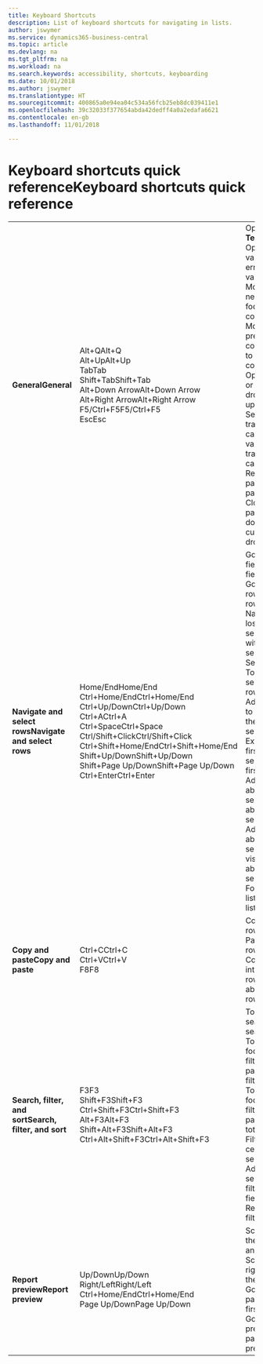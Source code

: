 ```yaml
---
title: Keyboard Shortcuts
description: List of keyboard shortcuts for navigating in lists.
author: jswymer
ms.service: dynamics365-business-central
ms.topic: article
ms.devlang: na
ms.tgt_pltfrm: na
ms.workload: na
ms.search.keywords: accessibility, shortcuts, keyboarding
ms.date: 10/01/2018
ms.author: jswymer
ms.translationtype: HT
ms.sourcegitcommit: 400865a0e94ea04c534a56fcb25eb8dc039411e1
ms.openlocfilehash: 39c32033f377654abda42dedff4a0a2edafa6621
ms.contentlocale: en-gb
ms.lasthandoff: 11/01/2018

---
```


# <a name="keyboard-shortcuts-quick-reference"></a><span data-ttu-id="bd302-103">Keyboard shortcuts quick reference</span><span class="sxs-lookup"><span data-stu-id="bd302-103">Keyboard shortcuts quick reference</span></span>

||||  
|----------------|-----------|----------------| 
|<span data-ttu-id="bd302-104">**General**</span><span class="sxs-lookup"><span data-stu-id="bd302-104">**General**</span></span>|<span data-ttu-id="bd302-105">Alt+Q</span><span class="sxs-lookup"><span data-stu-id="bd302-105">Alt+Q</span></span><br /><span data-ttu-id="bd302-106">Alt+Up</span><span class="sxs-lookup"><span data-stu-id="bd302-106">Alt+Up</span></span><br /><span data-ttu-id="bd302-107">Tab</span><span class="sxs-lookup"><span data-stu-id="bd302-107">Tab</span></span><br /><span data-ttu-id="bd302-108">Shift+Tab</span><span class="sxs-lookup"><span data-stu-id="bd302-108">Shift+Tab</span></span><br /><span data-ttu-id="bd302-109">Alt+Down Arrow</span><span class="sxs-lookup"><span data-stu-id="bd302-109">Alt+Down Arrow</span></span><br /><span data-ttu-id="bd302-110">Alt+Right Arrow</span><span class="sxs-lookup"><span data-stu-id="bd302-110">Alt+Right Arrow</span></span><br /><span data-ttu-id="bd302-111">F5/Ctrl+F5</span><span class="sxs-lookup"><span data-stu-id="bd302-111">F5/Ctrl+F5</span></span><br /><span data-ttu-id="bd302-112">Esc</span><span class="sxs-lookup"><span data-stu-id="bd302-112">Esc</span></span>|<span data-ttu-id="bd302-113">Open **Tell me**</span><span class="sxs-lookup"><span data-stu-id="bd302-113">Open **Tell me**</span></span><br /><span data-ttu-id="bd302-114">Open tooltip or validation error</span><span class="sxs-lookup"><span data-stu-id="bd302-114">Open tooltip or validation error</span></span><br /><span data-ttu-id="bd302-115">Move focus to the next control</span><span class="sxs-lookup"><span data-stu-id="bd302-115">Move focus to the next control</span></span><br /><span data-ttu-id="bd302-116">Move focus to the previous control</span><span class="sxs-lookup"><span data-stu-id="bd302-116">Move focus to the previous control</span></span><br /><span data-ttu-id="bd302-117">Open a drop-down or look up</span><span class="sxs-lookup"><span data-stu-id="bd302-117">Open a drop-down or look up</span></span><br /><span data-ttu-id="bd302-118">See the transactions for calculated value</span><span class="sxs-lookup"><span data-stu-id="bd302-118">See the transactions for calculated value</span></span><br /><span data-ttu-id="bd302-119">Refresh/reload page</span><span class="sxs-lookup"><span data-stu-id="bd302-119">Refresh/reload page</span></span><br /><span data-ttu-id="bd302-120">Close the current page or drop-down.</span><span class="sxs-lookup"><span data-stu-id="bd302-120">Close the current page or drop-down.</span></span>|
|<span data-ttu-id="bd302-121">**Navigate and select rows**</span><span class="sxs-lookup"><span data-stu-id="bd302-121">**Navigate and select rows**</span></span>| <span data-ttu-id="bd302-122">Home/End</span><span class="sxs-lookup"><span data-stu-id="bd302-122">Home/End</span></span><br /><span data-ttu-id="bd302-123">Ctrl+Home/End</span><span class="sxs-lookup"><span data-stu-id="bd302-123">Ctrl+Home/End</span></span> <br /><span data-ttu-id="bd302-124">Ctrl+Up/Down</span><span class="sxs-lookup"><span data-stu-id="bd302-124">Ctrl+Up/Down</span></span><br /><span data-ttu-id="bd302-125">Ctrl+A</span><span class="sxs-lookup"><span data-stu-id="bd302-125">Ctrl+A</span></span> <br /><span data-ttu-id="bd302-126">Ctrl+Space</span><span class="sxs-lookup"><span data-stu-id="bd302-126">Ctrl+Space</span></span><br /><span data-ttu-id="bd302-127">Ctrl/Shift+Click</span><span class="sxs-lookup"><span data-stu-id="bd302-127">Ctrl/Shift+Click</span></span><br /><span data-ttu-id="bd302-128">Ctrl+Shift+Home/End</span><span class="sxs-lookup"><span data-stu-id="bd302-128">Ctrl+Shift+Home/End</span></span><br /><span data-ttu-id="bd302-129">Shift+Up/Down</span><span class="sxs-lookup"><span data-stu-id="bd302-129">Shift+Up/Down</span></span><br /><span data-ttu-id="bd302-130">Shift+Page Up/Down</span><span class="sxs-lookup"><span data-stu-id="bd302-130">Shift+Page Up/Down</span></span><br /><span data-ttu-id="bd302-131">Ctrl+Enter</span><span class="sxs-lookup"><span data-stu-id="bd302-131">Ctrl+Enter</span></span>| <span data-ttu-id="bd302-132">Go to first/last field</span><span class="sxs-lookup"><span data-stu-id="bd302-132">Go to first/last field</span></span><br /><span data-ttu-id="bd302-133">Go to first/last row</span><span class="sxs-lookup"><span data-stu-id="bd302-133">Go to first/last row</span></span><br /><span data-ttu-id="bd302-134">Navigate without losing selection</span><span class="sxs-lookup"><span data-stu-id="bd302-134">Navigate without losing selection</span></span><br /><span data-ttu-id="bd302-135">Select all</span><span class="sxs-lookup"><span data-stu-id="bd302-135">Select all</span></span><br /><span data-ttu-id="bd302-136">Toggle row selection</span><span class="sxs-lookup"><span data-stu-id="bd302-136">Toggle row selection</span></span><br /> <span data-ttu-id="bd302-137">Add the row/rows to the selection</span><span class="sxs-lookup"><span data-stu-id="bd302-137">Add the row/rows to the selection</span></span><br /><span data-ttu-id="bd302-138">Extend selection to first/last row</span><span class="sxs-lookup"><span data-stu-id="bd302-138">Extend selection to first/last row</span></span><br /><span data-ttu-id="bd302-139">Add row above/below to selection</span><span class="sxs-lookup"><span data-stu-id="bd302-139">Add row above/below to selection</span></span><br /><span data-ttu-id="bd302-140">Add all visible rows above/below to selection</span><span class="sxs-lookup"><span data-stu-id="bd302-140">Add all visible rows above/below to selection</span></span><br /><span data-ttu-id="bd302-141">Focus out of the list</span><span class="sxs-lookup"><span data-stu-id="bd302-141">Focus out of the list</span></span>|
|<span data-ttu-id="bd302-142">**Copy and paste**</span><span class="sxs-lookup"><span data-stu-id="bd302-142">**Copy and paste**</span></span>|<span data-ttu-id="bd302-143">Ctrl+C</span><span class="sxs-lookup"><span data-stu-id="bd302-143">Ctrl+C</span></span><br /><span data-ttu-id="bd302-144">Ctrl+V</span><span class="sxs-lookup"><span data-stu-id="bd302-144">Ctrl+V</span></span><br /><span data-ttu-id="bd302-145">F8</span><span class="sxs-lookup"><span data-stu-id="bd302-145">F8</span></span>|<span data-ttu-id="bd302-146">Copy rows</span><span class="sxs-lookup"><span data-stu-id="bd302-146">Copy rows</span></span><br /><span data-ttu-id="bd302-147">Paste rows</span><span class="sxs-lookup"><span data-stu-id="bd302-147">Paste rows</span></span><br /><span data-ttu-id="bd302-148">Copy field above into current row</span><span class="sxs-lookup"><span data-stu-id="bd302-148">Copy field above into current row</span></span>|
|<span data-ttu-id="bd302-149">**Search, filter, and sort**</span><span class="sxs-lookup"><span data-stu-id="bd302-149">**Search, filter, and sort**</span></span>|<span data-ttu-id="bd302-150">F3</span><span class="sxs-lookup"><span data-stu-id="bd302-150">F3</span></span><br /><span data-ttu-id="bd302-151">Shift+F3</span><span class="sxs-lookup"><span data-stu-id="bd302-151">Shift+F3</span></span><br /><span data-ttu-id="bd302-152">Ctrl+Shift+F3</span><span class="sxs-lookup"><span data-stu-id="bd302-152">Ctrl+Shift+F3</span></span><br /><span data-ttu-id="bd302-153">Alt+F3</span><span class="sxs-lookup"><span data-stu-id="bd302-153">Alt+F3</span></span><br /><span data-ttu-id="bd302-154">Shift+Alt+F3</span><span class="sxs-lookup"><span data-stu-id="bd302-154">Shift+Alt+F3</span></span><br /><span data-ttu-id="bd302-155">Ctrl+Alt+Shift+F3</span><span class="sxs-lookup"><span data-stu-id="bd302-155">Ctrl+Alt+Shift+F3</span></span>|<span data-ttu-id="bd302-156">Toggle search</span><span class="sxs-lookup"><span data-stu-id="bd302-156">Toggle search</span></span><br /><span data-ttu-id="bd302-157">Toggle filter pane; focus on field filters</span><span class="sxs-lookup"><span data-stu-id="bd302-157">Toggle filter pane; focus on field filters</span></span><br /><span data-ttu-id="bd302-158">Toggle filter pane; focus on totals filters</span><span class="sxs-lookup"><span data-stu-id="bd302-158">Toggle filter pane; focus on totals filters</span></span><br /><span data-ttu-id="bd302-159">Filter on selected cell value</span><span class="sxs-lookup"><span data-stu-id="bd302-159">Filter on selected cell value</span></span><br /><span data-ttu-id="bd302-160">Add filter on selected field</span><span class="sxs-lookup"><span data-stu-id="bd302-160">Add filter on selected field</span></span><br /><span data-ttu-id="bd302-161">Reset filters</span><span class="sxs-lookup"><span data-stu-id="bd302-161">Reset filters</span></span>|
|<span data-ttu-id="bd302-162">**Report preview**</span><span class="sxs-lookup"><span data-stu-id="bd302-162">**Report preview**</span></span>|<span data-ttu-id="bd302-163">Up/Down</span><span class="sxs-lookup"><span data-stu-id="bd302-163">Up/Down</span></span><br /><span data-ttu-id="bd302-164">Right/Left</span><span class="sxs-lookup"><span data-stu-id="bd302-164">Right/Left</span></span><br /><span data-ttu-id="bd302-165">Ctrl+Home/End</span><span class="sxs-lookup"><span data-stu-id="bd302-165">Ctrl+Home/End</span></span><br /><span data-ttu-id="bd302-166">Page Up/Down</span><span class="sxs-lookup"><span data-stu-id="bd302-166">Page Up/Down</span></span>|<span data-ttu-id="bd302-167">Scroll up and down the page</span><span class="sxs-lookup"><span data-stu-id="bd302-167">Scroll up and down the page</span></span><br /><span data-ttu-id="bd302-168">Scroll to the right/left</span><span class="sxs-lookup"><span data-stu-id="bd302-168">Scroll to the right/left</span></span> <br /><span data-ttu-id="bd302-169">Go to the first/last page</span><span class="sxs-lookup"><span data-stu-id="bd302-169">Go to the first/last page</span></span><br /><span data-ttu-id="bd302-170">Go to the previous/next page</span><span class="sxs-lookup"><span data-stu-id="bd302-170">Go to the previous/next page</span></span>|

